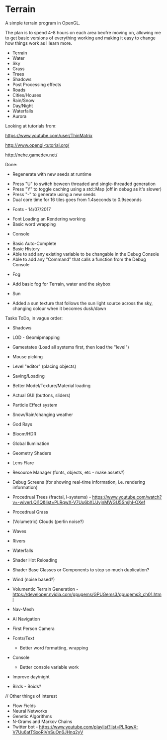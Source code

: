 # Terrain

A simple terrain program in OpenGL.

The plan is to spend 4-8 hours on each area beofre moving on, allowing me to get basic versions of everything working and making it easy to change how things work as I learn more.

* Terrain
* Water
* Sky
* Grass
* Trees
* Shadows
* Post Processing effects
* Roads
* Cities/Houses
* Rain/Snow
* Day/Night
* Waterfalls
* Aurora


Looking at tutorials from:

https://www.youtube.com/user/ThinMatrix

http://www.opengl-tutorial.org/

http://nehe.gamedev.net/

Done:
* Regenerate with new seeds at runtime
 + Press "U" to switch beween threaded and single-threaded generation
 + Press "Y" to toggle caching using a std::Map (off in debug as it's slower)
 + Press "-" to generate using a new seeds
 + Dual core time for 16 tiles goes from 1.4seconds to 0.9seconds
* Fonts - 14/07/2017
 + Font Loading an Rendering working
 + Basic word wrapping
* Console
 + Basic Auto-Complete
 + Basic History
 + Able to add any existing variable to be changable in the Debug Console
 + Able to add any "Command" that calls a function from the Debug Console
* Fog
 + Add basic fog for Terrain, water and the skybox
* Sun
 + Added a sun texture that follows the sun light source across the sky, changing colour when it becomes dusk/dawn
 
Tasks ToDo, in vague order:
* Shadows
* LOD - Geomipmapping
* Gamestates (Load all systems first, then load the "level")
* Mouse picking
* Level "editor" (placing objects)
* Saving/Loading
* Better Model/Texture/Material loading
* Actual GUI (buttons, sliders)
* Particle Effect system
* Snow/Rain/changing weather
* God Rays
* Bloom/HDR
* Global Ilumination
* Geometry Shaders
* Lens Flare
* Resource Manager (fonts, objects, etc - make assets?)
* Debug Screens (for showing real-time information, i.e. rendering information)

* Procedrual Trees (fractal, l-systems) - https://www.youtube.com/watch?v=-wiverLQl1Q&list=PLRqwX-V7Uu6bXUJvjnMWGU5SmjhI-OXef
* Procedrual Grass

* (Volumetric) Clouds (perlin noise?)
* Waves
* Rivers
* Waterfalls

* Shader Hot Reloading
* Shader Base Classes or Components to stop so much duplication?

* Wind (noise based?)

* Volumentic Terrain Generation - https://developer.nvidia.com/gpugems/GPUGems3/gpugems3_ch01.html

* Nav-Mesh
* AI Navigation

* First Person Camera

* Fonts/Text
	+ Better word formatting, wrapping
* Console
	+ Better console variable work

* Improve day/night
* Birds - Boids?

// Other things of interest
* Flow Fields
* Neural Networks
* Genetic Algorithms
* N-Grams and Markov Chains
* Twitter bot - https://www.youtube.com/playlist?list=PLRqwX-V7Uu6atTSxoRiVnSuOn6JHnq2yV
